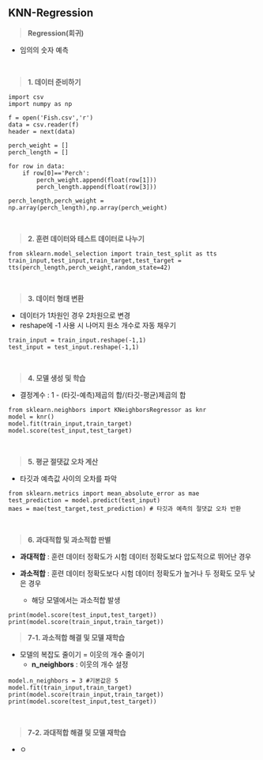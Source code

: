 ## KNN-Regression

> **Regression(회귀)**

- 임의의 숫자 예측 
<br>

> **1. 데이터 준비하기**

>
    import csv
    import numpy as np

    f = open('Fish.csv','r')
    data = csv.reader(f)
    header = next(data)

    perch_weight = []
    perch_length = []

    for row in data:
        if row[0]=='Perch':
            perch_weight.append(float(row[1]))
            perch_length.append(float(row[3]))

    perch_length,perch_weight = np.array(perch_length),np.array(perch_weight)
<br>

> **2. 훈련 데이터와 테스트 데이터로 나누기**

>
    from sklearn.model_selection import train_test_split as tts
    train_input,test_input,train_target,test_target = tts(perch_length,perch_weight,random_state=42)
<br>

> **3. 데이터 형태 변환**

- 데이터가 1차원인 경우 2차원으로 변경
- reshape에 -1 사용 시 나머지 원소 개수로 자동 채우기

>
    train_input = train_input.reshape(-1,1)
    test_input = test_input.reshape(-1,1)
<br>

> **4. 모델 생성 및 학습**

- 결정계수 : 1 - (타깃-예측)제곱의 합/(타깃-평균)제곱의 합

>
    from sklearn.neighbors import KNeighborsRegressor as knr 
    model = knr()
    model.fit(train_input,train_target)
    model.score(test_input,test_target)
<br>

> **5. 평균 절댓값 오차 계산**

- 타깃과 예측값 사이의 오차를 파악 
>
    from sklearn.metrics import mean_absolute_error as mae  
    test_prediction = model.predict(test_input)
    maes = mae(test_target,test_prediction) # 타깃과 예측의 절댓값 오차 반환
<br>

> **6. 과대적합 및 과소적합 판별**

- **과대적합** : 훈련 데이터 정확도가 시험 데이터 정확도보다 압도적으로 뛰어난 경우  
- **과소적합** : 훈련 데이터 정확도보다 시험 데이터 정확도가 높거나 두 정확도 모두 낮은 경우
  
  - 해당 모델에서는 과소적합 발생
>
    print(model.score(test_input,test_target))
    print(model.score(train_input,train_target))

> **7-1. 과소적합 해결 및 모델 재학습**

- 모델의 복잡도 줄이기 = 이웃의 개수 줄이기
  - **n_neighbors** : 이웃의 개수 설정 

>
    model.n_neighbors = 3 #기본값은 5 
    model.fit(train_input,train_target)
    print(model.score(train_input,train_target))
    print(model.score(test_input,test_target))
<br>

> **7-2. 과대적합 해결 및 모델 재학습**

- ㅇ
